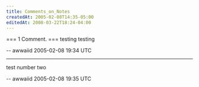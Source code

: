 ```yaml
---
title: Comments_on_Notes
createdAt: 2005-02-08T14:35-05:00
editedAt: 2008-03-22T18:24-04:00
---
```


=== 1 Comment. ===
testing testing

-- awwaiid 2005-02-08 19:34 UTC


----

test number two

-- awwaiid 2005-02-08 19:35 UTC



